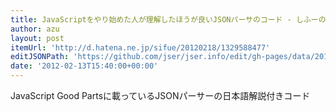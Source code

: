 ```yaml
---
title: JavaScriptをやり始めた人が理解したほうが良いJSONパーサのコード - しふーのブログ
author: azu
layout: post
itemUrl: 'http://d.hatena.ne.jp/sifue/20120218/1329588477'
editJSONPath: 'https://github.com/jser/jser.info/edit/gh-pages/data/2012/02/index.json'
date: '2012-02-13T15:40:00+00:00'
---
```

JavaScript Good Partsに載っているJSONパーサーの日本語解説付きコード

